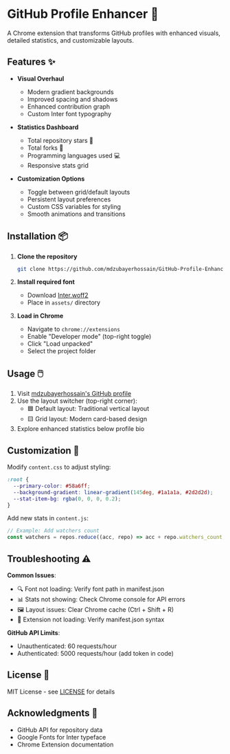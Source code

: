 # GitHub Profile Enhancer 🚀

A Chrome extension that transforms GitHub profiles with enhanced visuals, detailed statistics, and customizable layouts.


## Features ✨

- **Visual Overhaul**
  - Modern gradient backgrounds
  - Improved spacing and shadows
  - Enhanced contribution graph
  - Custom Inter font typography

- **Statistics Dashboard**
  - Total repository stars 🌟
  - Total forks 🍴
  - Programming languages used 💻
  - Responsive stats grid

- **Customization Options**
  - Toggle between grid/default layouts
  - Persistent layout preferences
  - Custom CSS variables for styling
  - Smooth animations and transitions

## Installation 📦

1. **Clone the repository**
   ```bash
   git clone https://github.com/mdzubayerhossain/GitHub-Profile-Enhancer.git
   ```

2. **Install required font**
   - Download [Inter.woff2](https://fonts.google.com/specimen/Inter)
   - Place in `assets/` directory

3. **Load in Chrome**
   - Navigate to `chrome://extensions`
   - Enable "Developer mode" (top-right toggle)
   - Click "Load unpacked"
   - Select the project folder

## Usage 🖱️

1. Visit [mdzubayerhossain's GitHub profile](https://github.com/mdzubayerhossain)
2. Use the layout switcher (top-right corner):
   - 🟦 Default layout: Traditional vertical layout
   - 🟨 Grid layout: Modern card-based design
3. Explore enhanced statistics below profile bio

## Customization 🎨

Modify `content.css` to adjust styling:

```css
:root {
  --primary-color: #58a6ff;
  --background-gradient: linear-gradient(145deg, #1a1a1a, #2d2d2d);
  --stat-item-bg: rgba(0, 0, 0, 0.2);
}
```

Add new stats in `content.js`:
```javascript
// Example: Add watchers count
const watchers = repos.reduce((acc, repo) => acc + repo.watchers_count, 0);
```

## Troubleshooting ⚠️

**Common Issues**:
- 🔍 Font not loading: Verify font path in manifest.json
- 📊 Stats not showing: Check Chrome console for API errors
- 🖼️ Layout issues: Clear Chrome cache (Ctrl + Shift + R)
- 🔄 Extension not loading: Verify manifest.json syntax

**GitHub API Limits**:
- Unauthenticated: 60 requests/hour
- Authenticated: 5000 requests/hour (add token in code)

## License 📄

MIT License - see [LICENSE](LICENSE) for details

## Acknowledgments 🙏

- GitHub API for repository data
- Google Fonts for Inter typeface
- Chrome Extension documentation
